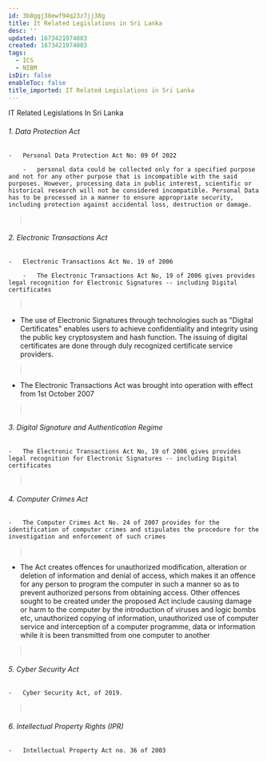```yaml
---
id: 3b8ggj38ewf94q23z7jj38g
title: It Related Legislations in Sri Lanka
desc: ''
updated: 1673421974003
created: 1673421974003
tags:
  - ICS
  - NIBM
isDir: false
enableToc: false
title_imported: IT Related Legislations in Sri Lanka
---
```


IT Related Legislations In Sri Lanka

###### 1.  Data Protection Act

    -   Personal Data Protection Act No: 09 Of 2022

        -   personal data could be collected only for a specified purpose and not for any other purpose that is incompatible with the said purposes. However, processing data in public interest, scientific or historical research will not be considered incompatible. Personal Data has to be processed in a manner to ensure appropriate security, including protection against accidental loss, destruction or damage.

>  

###### 2.  Electronic Transactions Act

    -   Electronic Transactions Act No. 19 of 2006

        -   The Electronic Transactions Act No, 19 of 2006 gives provides legal recognition for Electronic Signatures -- including Digital certificates

>  

-   The use of Electronic Signatures through technologies such as "Digital Certificates" enables users to achieve confidentiality and integrity using the public key cryptosystem and hash function. The issuing of digital certificates are done through duly recognized certificate service providers.

>  

-   The Electronic Transactions Act was brought into operation with effect from 1st October 2007

>  

###### 3. Digital Signature and Authentication Regime

    -   The Electronic Transactions Act No, 19 of 2006 gives provides legal recognition for Electronic Signatures -- including Digital certificates

>  

###### 4.  Computer Crimes Act

    -   The Computer Crimes Act No. 24 of 2007 provides for the identification of computer crimes and stipulates the procedure for the investigation and enforcement of such crimes

>  

-   The Act creates offences for unauthorized modification, alteration or deletion of information and denial of access, which makes it an offence for any person to program the computer in such a manner so as to prevent authorized persons from obtaining access. Other offences sought to be created under the proposed Act include causing damage or harm to the computer by the introduction of viruses and logic bombs etc, unauthorized copying of information, unauthorized use of computer service and interception of a computer programme, data or information while it is been transmitted from one computer to another

>  

###### 5. Cyber Security Act

    -   Cyber Security Act, of 2019.

>  

###### 6.  Intellectual Property Rights (IPR)

    -   Intellectual Property Act no. 36 of 2003
